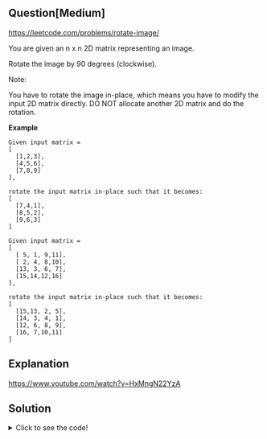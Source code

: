 ## Question[Medium]
https://leetcode.com/problems/rotate-image/

You are given an n x n 2D matrix representing an image.

Rotate the image by 90 degrees (clockwise).

Note:

You have to rotate the image in-place, which means you have to modify the input 2D matrix directly. DO NOT allocate another 2D matrix and do the rotation.

**Example**
```
Given input matrix = 
[
  [1,2,3],
  [4,5,6],
  [7,8,9]
],

rotate the input matrix in-place such that it becomes:
[
  [7,4,1],
  [8,5,2],
  [9,6,3]
]
```
```
Given input matrix =
[
  [ 5, 1, 9,11],
  [ 2, 4, 8,10],
  [13, 3, 6, 7],
  [15,14,12,16]
], 

rotate the input matrix in-place such that it becomes:
[
  [15,13, 2, 5],
  [14, 3, 4, 1],
  [12, 6, 8, 9],
  [16, 7,10,11]
]
```
## Explanation
https://www.youtube.com/watch?v=HxMngN22YzA

## Solution
<details>
  <summary>Click to see the code!</summary>
  
```javascript
/**
 * @param {number[][]} matrix
 * @return {void} Do not return anything, modify matrix in-place instead.
 */
var rotate = function(matrix) {
    if (matrix.length < 2) return;
    
    let left = 0, right = matrix.length - 1;
    while(left < right) {
        for(let i=0; i< right - left; i++) {
            swap(left, left + i, left + i, right);
            swap(left, left + i, right, right - i);
            swap(left, left + i, right - i, left);
        }
        left++;
        right--;
    }
    function swap(i, j, k, t) {
        [matrix[i][j], matrix[k][t]] = [matrix[k][t], matrix[i][j]];
    }
    return matrix;
};
```
</details>